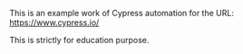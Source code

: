 This is an example work of Cypress automation for the URL: https://www.cypress.io/

This is strictly for education purpose.
